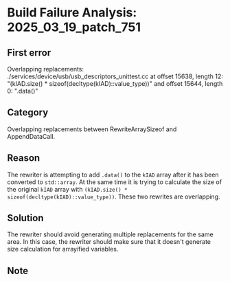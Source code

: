 # Build Failure Analysis: 2025_03_19_patch_751

## First error
Overlapping replacements: ./services/device/usb/usb_descriptors_unittest.cc at offset 15638, length 12: "(kIAD.size() * sizeof(decltype(kIAD)::value_type))" and offset 15644, length 0: ".data()"

## Category
Overlapping replacements between RewriteArraySizeof and AppendDataCall.

## Reason
The rewriter is attempting to add `.data()` to the `kIAD` array after it has been converted to `std::array`. At the same time it is trying to calculate the size of the original `kIAD` array with `(kIAD.size() * sizeof(decltype(kIAD)::value_type))`. These two rewrites are overlapping.

## Solution
The rewriter should avoid generating multiple replacements for the same area. In this case, the rewriter should make sure that it doesn't generate size calculation for arrayified variables.

## Note